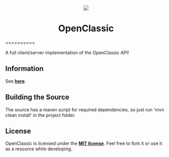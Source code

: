 <center><img src="http://i.imgur.com/OPmKV.png" /></center>
<b><center><h1>OpenClassic</h></center></b>
==========

A full client/server implementation of the OpenClassic API!


<b>Information</b>
--------

See <b>[here](http://www.minecraftforum.net/topic/1313535-openclassic-102109-a-custom-serverclient-for-minecraft-classic-with-a-modding-api/)</b>.


<b>Building the Source</b>
--------

The source has a maven script for required dependencies, so just run 'mvn clean install' in the project folder.


<b>License</b>
---------

OpenClassic is licensed under the <b>[MIT license](http://www.opensource.org/licenses/mit-license.html)</b>. Feel free to fork it or use it as a resource while developing.
